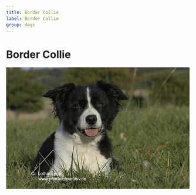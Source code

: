 ```yaml
---
title: Border Collie
label: Border Collie
group: dogs
---
```


# Border Collie

![Border Collie](/assets/images/Border_collie/image.jpg "Border Collie")